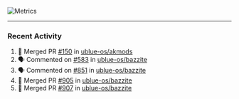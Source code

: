 ![Metrics](https://metrics.lecoq.io/KyleGospo?template=classic&base=header%2C%20activity%2C%20community%2C%20repositories%2C%20metadata&base.indepth=false&base.hireable=false&base.skip=false&config.timezone=America%2FLos_Angeles)

---
### Recent Activity
<!--START_SECTION:activity-->
1. 🎉 Merged PR [#150](https://github.com/ublue-os/akmods/pull/150) in [ublue-os/akmods](https://github.com/ublue-os/akmods)
2. 🗣 Commented on [#583](https://github.com/ublue-os/bazzite/issues/583#issuecomment-2016887911) in [ublue-os/bazzite](https://github.com/ublue-os/bazzite)
3. 🗣 Commented on [#851](https://github.com/ublue-os/bazzite/issues/851#issuecomment-2016856278) in [ublue-os/bazzite](https://github.com/ublue-os/bazzite)
4. 🎉 Merged PR [#905](https://github.com/ublue-os/bazzite/pull/905) in [ublue-os/bazzite](https://github.com/ublue-os/bazzite)
5. 🎉 Merged PR [#907](https://github.com/ublue-os/bazzite/pull/907) in [ublue-os/bazzite](https://github.com/ublue-os/bazzite)
<!--END_SECTION:activity-->
